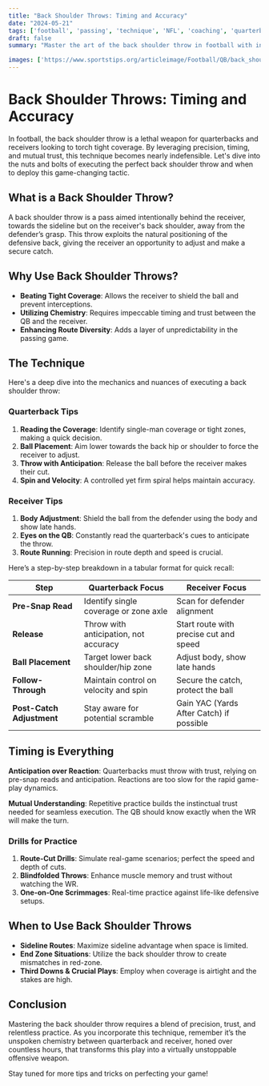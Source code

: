```yaml
---
title: "Back Shoulder Throws: Timing and Accuracy"
date: "2024-05-21"
tags: ['football', 'passing', 'technique', 'NFL', 'coaching', 'quarterback', 'wide receiver', 'training', 'tips']
draft: false
summary: "Master the art of the back shoulder throw in football with insights on perfecting timing and accuracy, key techniques, and using this weapon to beat tight coverage."

images: ['https://www.sportstips.org/articleimage/Football/QB/back_shoulder_throws_timing_and_accuracy.webp']
---
```


# Back Shoulder Throws: Timing and Accuracy

In football, the back shoulder throw is a lethal weapon for quarterbacks and receivers looking to torch tight coverage. By leveraging precision, timing, and mutual trust, this technique becomes nearly indefensible. Let's dive into the nuts and bolts of executing the perfect back shoulder throw and when to deploy this game-changing tactic.

## What is a Back Shoulder Throw?

A back shoulder throw is a pass aimed intentionally behind the receiver, towards the sideline but on the receiver's back shoulder, away from the defender’s grasp. This throw exploits the natural positioning of the defensive back, giving the receiver an opportunity to adjust and make a secure catch.

## Why Use Back Shoulder Throws?

- **Beating Tight Coverage**: Allows the receiver to shield the ball and prevent interceptions.
- **Utilizing Chemistry**: Requires impeccable timing and trust between the QB and the receiver.
- **Enhancing Route Diversity**: Adds a layer of unpredictability in the passing game.

## The Technique

Here's a deep dive into the mechanics and nuances of executing a back shoulder throw:

### Quarterback Tips

1. **Reading the Coverage**: Identify single-man coverage or tight zones, making a quick decision.
2. **Ball Placement**: Aim lower towards the back hip or shoulder to force the receiver to adjust.
3. **Throw with Anticipation**: Release the ball before the receiver makes their cut.
4. **Spin and Velocity**: A controlled yet firm spiral helps maintain accuracy.

### Receiver Tips

1. **Body Adjustment**: Shield the ball from the defender using the body and show late hands.
2. **Eyes on the QB**: Constantly read the quarterback's cues to anticipate the throw.
3. **Route Running**: Precision in route depth and speed is crucial.

Here’s a step-by-step breakdown in a tabular format for quick recall:

| Step                         | Quarterback Focus                     | Receiver Focus                             |
|------------------------------|---------------------------------------|--------------------------------------------|
| **Pre-Snap Read**            | Identify single coverage or zone axle | Scan for defender alignment                |
| **Release**                  | Throw with anticipation, not accuracy | Start route with precise cut and speed     |
| **Ball Placement**           | Target lower back shoulder/hip zone   | Adjust body, show late hands               |
| **Follow-Through**           | Maintain control on velocity and spin | Secure the catch, protect the ball         |
| **Post-Catch Adjustment**    | Stay aware for potential scramble     | Gain YAC (Yards After Catch) if possible   |

## Timing is Everything

**Anticipation over Reaction**: Quarterbacks must throw with trust, relying on pre-snap reads and anticipation. Reactions are too slow for the rapid game-play dynamics.

**Mutual Understanding**: Repetitive practice builds the instinctual trust needed for seamless execution. The QB should know exactly when the WR will make the turn.

### Drills for Practice

1. **Route-Cut Drills**: Simulate real-game scenarios; perfect the speed and depth of cuts.
2. **Blindfolded Throws**: Enhance muscle memory and trust without watching the WR.
3. **One-on-One Scrimmages**: Real-time practice against life-like defensive setups.

## When to Use Back Shoulder Throws

- **Sideline Routes**: Maximize sideline advantage when space is limited.
- **End Zone Situations**: Utilize the back shoulder throw to create mismatches in red-zone.
- **Third Downs & Crucial Plays**: Employ when coverage is airtight and the stakes are high.

## Conclusion

Mastering the back shoulder throw requires a blend of precision, trust, and relentless practice. As you incorporate this technique, remember it’s the unspoken chemistry between quarterback and receiver, honed over countless hours, that transforms this play into a virtually unstoppable offensive weapon. 

Stay tuned for more tips and tricks on perfecting your game!
```
